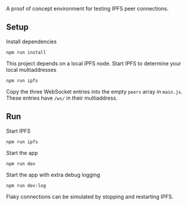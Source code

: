 A proof of concept environment for testing IPFS peer connections.

## Setup

Install dependencies

```
npm run install
```

This project depends on a local IPFS node. Start IPFS to determine your local multiaddresses

```
npm run ipfs
```

Copy the three WebSocket entries into the empty `peers` array in `main.js`. These entries have `/ws/` in their multiaddress.

## Run

Start IPFS

```
npm run ipfs
```

Start the app

```
npm run dev
```

Start the app with extra debug logging

```
npm run dev:log
```

Flaky connections can be simulated by stopping and restarting IPFS.